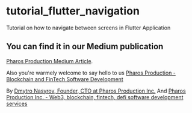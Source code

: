 # tutorial_flutter_navigation

Tutorial on how to navigate between screens in Flutter Application

## You can find it in our Medium publication
[Pharos Production Medium Article](https://medium.com/pharos-production/flutter-navigation-fa0358f37f1).

Also you're warmely welcome to say hello to us
[Pharos Production - Blockchain and FinTech Software Development](https://pharosproduction.com)

By [Dmytro Nasyrov, Founder, CTO at Pharos Production Inc.](https://www.linkedin.com/in/dmytronasyrov/)
And [Pharos Production Inc. - Web3, blockchain, fintech, defi software development services](https://pharosproduction.com)

